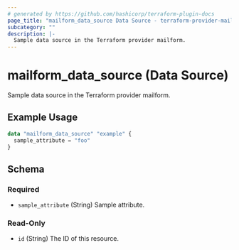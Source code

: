 ```yaml
---
# generated by https://github.com/hashicorp/terraform-plugin-docs
page_title: "mailform_data_source Data Source - terraform-provider-mailform"
subcategory: ""
description: |-
  Sample data source in the Terraform provider mailform.
---
```


# mailform_data_source (Data Source)

Sample data source in the Terraform provider mailform.

## Example Usage

```terraform
data "mailform_data_source" "example" {
  sample_attribute = "foo"
}
```

<!-- schema generated by tfplugindocs -->
## Schema

### Required

- `sample_attribute` (String) Sample attribute.

### Read-Only

- `id` (String) The ID of this resource.


